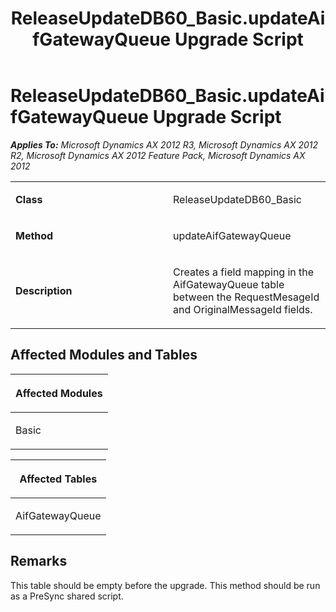 ﻿---
title: ReleaseUpdateDB60_Basic.updateAifGatewayQueue Upgrade Script
TOCTitle: ReleaseUpdateDB60_Basic.updateAifGatewayQueue Upgrade Script
ms:assetid: 4e5241ec-eec5-e5e2-9673-c19a4d3121d1
ms:mtpsurl: https://msdn.microsoft.com/en-us/library/JJ685463(v=AX.60)
ms:contentKeyID: 49708168
ms.date: 05/18/2015
mtps_version: v=AX.60
---

# ReleaseUpdateDB60\_Basic.updateAifGatewayQueue Upgrade Script 


_**Applies To:** Microsoft Dynamics AX 2012 R3, Microsoft Dynamics AX 2012 R2, Microsoft Dynamics AX 2012 Feature Pack, Microsoft Dynamics AX 2012_

<table>
<colgroup>
<col style="width: 50%" />
<col style="width: 50%" />
</colgroup>
<tbody>
<tr class="odd">
<td><p><strong>Class</strong></p></td>
<td><p>ReleaseUpdateDB60_Basic</p></td>
</tr>
<tr class="even">
<td><p><strong>Method</strong></p></td>
<td><p>updateAifGatewayQueue</p></td>
</tr>
<tr class="odd">
<td><p><strong>Description</strong></p></td>
<td><p>Creates a field mapping in the AifGatewayQueue table between the RequestMesageId and OriginalMessageId fields.</p></td>
</tr>
</tbody>
</table>


## Affected Modules and Tables

<table>
<colgroup>
<col style="width: 100%" />
</colgroup>
<thead>
<tr class="header">
<th><p>Affected Modules</p></th>
</tr>
</thead>
<tbody>
<tr class="odd">
<td><p>Basic</p></td>
</tr>
</tbody>
</table>


<table>
<colgroup>
<col style="width: 100%" />
</colgroup>
<thead>
<tr class="header">
<th><p>Affected Tables</p></th>
</tr>
</thead>
<tbody>
<tr class="odd">
<td><p>AifGatewayQueue</p></td>
</tr>
</tbody>
</table>


## Remarks

This table should be empty before the upgrade. This method should be run as a PreSync shared script.

  


